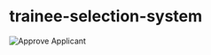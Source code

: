 # trainee-selection-system
![Approve Applicant](https://drive.google.com/drive/u/2/folders/1BRm2tI28_W4bTgM_R94y4MtveOvrZzo5)
